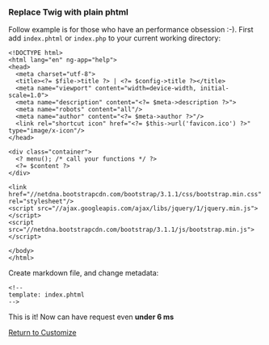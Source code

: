 <!-- do not delete -->

### Replace Twig with plain phtml

Follow example is for those who have an performance obsession :-). First add `index.phtml` or `index.php` to your current working directory:

    <!DOCTYPE html>
    <html lang="en" ng-app="help">
    <head>
      <meta charset="utf-8">
      <title><?= $file->title ?> | <?= $config->title ?></title>
      <meta name="viewport" content="width=device-width, initial-scale=1.0">
      <meta name="description" content="<?= $meta->description ?>">
      <meta name="robots" content="all"/>
      <meta name="author" content="<?= $meta->author ?>"/>
      <link rel="shortcut icon" href="<?= $this->url('favicon.ico') ?>" type="image/x-icon"/>
    </head>

    <div class="container">
      <? menu(); /* call your functions */ ?>
      <?= $content ?>
    </div>

    <link href="//netdna.bootstrapcdn.com/bootstrap/3.1.1/css/bootstrap.min.css" rel="stylesheet"/>
    <script src="//ajax.googleapis.com/ajax/libs/jquery/1/jquery.min.js"></script>
    <script src="//netdna.bootstrapcdn.com/bootstrap/3.1.1/js/bootstrap.min.js"></script>

    </body>
    </html>

Create markdown file, and change metadata:

    <!--
    template: index.phtml
    -->

This is it! Now can have request even **under 6 ms**

<a href="/customize" class="btn btn-primary">Return to Customize</a>